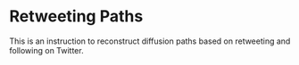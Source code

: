 # Retweeting Paths
This is an instruction to reconstruct diffusion paths based on retweeting and following on Twitter.
